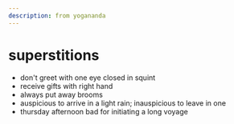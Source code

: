 ```yaml
---
description: from yogananda
---
```


# superstitions

* don't greet with one eye closed in squint
* receive gifts with right hand
* always put away brooms
* auspicious to arrive in a light rain; inauspicious to leave in one
* thursday afternoon bad for initiating a long voyage
